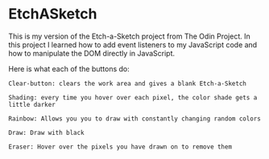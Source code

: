 # EtchASketch

This is my version of the Etch-a-Sketch project from The Odin Project. In this project I learned how to add event listeners to my JavaScript code and how to manipulate the DOM directly in JavaScript. 

Here is what each of the buttons do:

    Clear-button: clears the work area and gives a blank Etch-a-Sketch

    Shading: every time you hover over each pixel, the color shade gets a little darker

    Rainbow: Allows you you to draw with constantly changing random colors

    Draw: Draw with black 

    Eraser: Hover over the pixels you have drawn on to remove them

